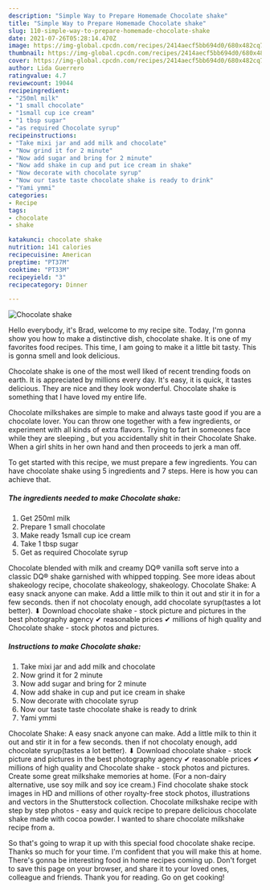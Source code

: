 ```yaml
---
description: "Simple Way to Prepare Homemade Chocolate shake"
title: "Simple Way to Prepare Homemade Chocolate shake"
slug: 110-simple-way-to-prepare-homemade-chocolate-shake
date: 2021-07-26T05:28:14.470Z
image: https://img-global.cpcdn.com/recipes/2414aecf5bb694d0/680x482cq70/chocolate-shake-recipe-main-photo.jpg
thumbnail: https://img-global.cpcdn.com/recipes/2414aecf5bb694d0/680x482cq70/chocolate-shake-recipe-main-photo.jpg
cover: https://img-global.cpcdn.com/recipes/2414aecf5bb694d0/680x482cq70/chocolate-shake-recipe-main-photo.jpg
author: Lida Guerrero
ratingvalue: 4.7
reviewcount: 19044
recipeingredient:
- "250ml milk"
- "1 small chocolate"
- "1small cup ice cream"
- "1 tbsp sugar"
- "as required Chocolate syrup"
recipeinstructions:
- "Take mixi jar and add milk and chocolate"
- "Now grind it for 2 minute"
- "Now add sugar and bring for 2 minute"
- "Now add shake in cup and put ice cream in shake"
- "Now decorate with chocolate syrup"
- "Now our taste taste chocolate shake is ready to drink"
- "Yami ymmi"
categories:
- Recipe
tags:
- chocolate
- shake

katakunci: chocolate shake 
nutrition: 141 calories
recipecuisine: American
preptime: "PT37M"
cooktime: "PT33M"
recipeyield: "3"
recipecategory: Dinner

---
```



![Chocolate shake](https://img-global.cpcdn.com/recipes/2414aecf5bb694d0/680x482cq70/chocolate-shake-recipe-main-photo.jpg)

Hello everybody, it's Brad, welcome to my recipe site. Today, I'm gonna show you how to make a distinctive dish, chocolate shake. It is one of my favorites food recipes. This time, I am going to make it a little bit tasty. This is gonna smell and look delicious.

Chocolate shake is one of the most well liked of recent trending foods on earth. It is appreciated by millions every day. It's easy, it is quick, it tastes delicious. They are nice and they look wonderful. Chocolate shake is something that I have loved my entire life.

Chocolate milkshakes are simple to make and always taste good if you are a chocolate lover. You can throw one together with a few ingredients, or experiment with all kinds of extra flavors. Trying to fart in someones face while they are sleeping , but you accidentally shit in their Chocolate Shake. When a girl shits in her own hand and then proceeds to jerk a man off.


To get started with this recipe, we must prepare a few ingredients. You can have chocolate shake using 5 ingredients and 7 steps. Here is how you can achieve that.

<!--inarticleads1-->

##### The ingredients needed to make Chocolate shake:

1. Get 250ml milk
1. Prepare 1 small chocolate
1. Make ready 1small cup ice cream
1. Take 1 tbsp sugar
1. Get as required Chocolate syrup


Chocolate blended with milk and creamy DQ® vanilla soft serve into a classic DQ® shake garnished with whipped topping. See more ideas about shakeology recipe, chocolate shakeology, shakeology. Chocolate Shake: A easy snack anyone can make. Add a little milk to thin it out and stir it in for a few seconds. then if not chocolaty enough, add chocolate syrup(tastes a lot better). ⬇ Download chocolate shake - stock picture and pictures in the best photography agency ✔ reasonable prices ✔ millions of high quality and Chocolate shake - stock photos and pictures. 

<!--inarticleads2-->

##### Instructions to make Chocolate shake:

1. Take mixi jar and add milk and chocolate
1. Now grind it for 2 minute
1. Now add sugar and bring for 2 minute
1. Now add shake in cup and put ice cream in shake
1. Now decorate with chocolate syrup
1. Now our taste taste chocolate shake is ready to drink
1. Yami ymmi


Chocolate Shake: A easy snack anyone can make. Add a little milk to thin it out and stir it in for a few seconds. then if not chocolaty enough, add chocolate syrup(tastes a lot better). ⬇ Download chocolate shake - stock picture and pictures in the best photography agency ✔ reasonable prices ✔ millions of high quality and Chocolate shake - stock photos and pictures. Create some great milkshake memories at home. (For a non-dairy alternative, use soy milk and soy ice cream.) Find chocolate shake stock images in HD and millions of other royalty-free stock photos, illustrations and vectors in the Shutterstock collection. Chocolate milkshake recipe with step by step photos - easy and quick recipe to prepare delicious chocolate shake made with cocoa powder. I wanted to share chocolate milkshake recipe from a. 

So that's going to wrap it up with this special food chocolate shake recipe. Thanks so much for your time. I'm confident that you will make this at home. There's gonna be interesting food in home recipes coming up. Don't forget to save this page on your browser, and share it to your loved ones, colleague and friends. Thank you for reading. Go on get cooking!

